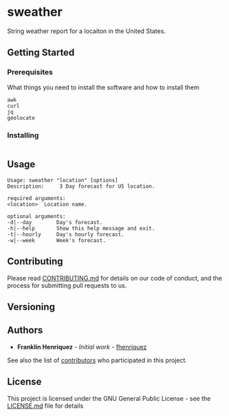 # sweather
String weather report for a locaiton in the United States.

## Getting Started

### Prerequisites

What things you need to install the software and how to install them

```
awk
curl
jq
geolocate
```

### Installing

```
```


## Usage
```
Usage: sweather "location" [options]
Description:	 3 Day forecast for US location.

required arguments:
<location>	Location name.

optional arguments:
-d|--day		Day's forecast.
-h|--help		Show this help message and exit.
-t|--hourly		Day's hourly forecast.
-w|--week		Week's forecast.
``` 

## Contributing

Please read [CONTRIBUTING.md]() for details on our code of conduct, and the process for submitting pull requests to us.

## Versioning


## Authors

* **Franklin Henriquez** - *Initial work* - [fhenriquez](https://github.com/fhenriquez)

See also the list of [contributors]() who participated in this project.

## License

This project is licensed under the GNU General Public License - see the [LICENSE.md](LICENSE.md) file for details


